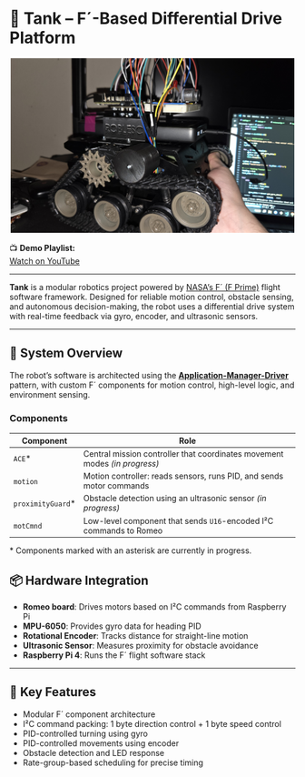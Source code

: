 # 🤖 Tank – F´-Based Differential Drive Platform

<p align="center">
  <img src="img/tank1.jpg" alt="Tank Robot" width="500"/>
</p>

📺 <strong>Demo Playlist:</strong>  
<a href="https://youtube.com/playlist?list=PLc2_zoZcQme6YFMZ-624sp3PF5laEbIG0&si=dT59qtRuxb4fQL4O" target="_blank">Watch on YouTube</a>


---

**Tank** is a modular robotics project powered by <a href="https://github.com/nasa/fprime" target="_blank">NASA’s F´ (F Prime)</a> flight software framework. Designed for reliable motion control, obstacle sensing, and autonomous decision-making, the robot uses a differential drive system with real-time feedback via gyro, encoder, and ultrasonic sensors.


---

## 🧠 System Overview

The robot’s software is architected using the <a href="https://fprime.jpl.nasa.gov/latest/docs/user-manual/design-patterns/app-man-drv/" target="_blank"><strong>Application-Manager-Driver</strong></a> pattern, with custom F´ components for motion control, high-level logic, and environment sensing.

### Components

| Component     | Role                                                                                     |
|---------------|------------------------------------------------------------------------------------------|
| `ACE`*        | Central mission controller that coordinates movement modes *(in progress)*               |
| `motion`      | Motion controller: reads sensors, runs PID, and sends motor commands                     |
| `proximityGuard`* | Obstacle detection using an ultrasonic sensor *(in progress)*                            |
| `motCmnd`     | Low-level component that sends `U16`-encoded I²C commands to Romeo                       |

\* Components marked with an asterisk are currently in progress.


## 📦 Hardware Integration

- **Romeo board**: Drives motors based on I²C commands from Raspberry Pi
- **MPU-6050**: Provides gyro data for heading PID
- **Rotational Encoder**: Tracks distance for straight-line motion
- **Ultrasonic Sensor**: Measures proximity for obstacle avoidance
- **Raspberry Pi 4**: Runs the F´ flight software stack

---

## 🔁 Key Features

- Modular F´ component architecture
- I²C command packing: 1 byte direction control + 1 byte speed control
- PID-controlled turning using gyro
- PID-controlled movements using encoder
- Obstacle detection and LED response
- Rate-group-based scheduling for precise timing
